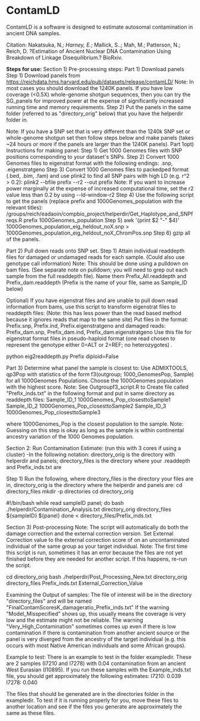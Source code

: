 # ContamLD

ContamLD is a software is designed to estimate autosomal contamination in ancient DNA samples.

Citation:  Nakatsuka, N.*; Harney, E.*; Mallick, S..; Mah, M.; Patterson, N.; Reich, D. ?Estimation of Ancient Nuclear DNA Contamination Using Breakdown of Linkage Disequilibrium.? BioRxiv.

**Steps for use:**
Section 1)  Pre-processing steps:
Part 1)  Download panels 
	Step 1) Download panels from https://reichdata.hms.harvard.edu/pub/datasets/release/contamLD/
		Note: In most cases you should download the 1240K panels. If you have low coverage (<0.5X) whole-genome shotgun sequences, then you can try the SG_panels for improved power at the expense of significantly increased running time and memory requirements.
	Step 2) Put the panels in the same folder (referred to as "directory_orig" below) that you have the helperdir folder in.

Note: If you have a SNP set that is very different than the 1240k SNP set or whole-genome shotgun set then follow steps below and make panels (takes ~24 hours or more if the panels are larger than the 1240K panels).
Part 1opt)  Instructions for making panel:
	Step 1)  Get 1000 Genomes files with SNP positions corresponding to your dataset's SNPs.
	Step 2)  Convert 1000 Genomes files to eigenstrat format with the following endings: .snp, .eigenstratgeno
	Step 3)  Convert 1000 Genomes files to packedped format (.bed, .bim, .fam) and use plink2 to find all SNP pairs with high LD (e.g. r^2 > 0.2): plink2 --bfile prefix --r2 --out prefix
		Note: If you want to increase power marginally at the expense of increased computational time, set the r2 value less than 0.2 by using --ld-window-r2
	Step 4)  Use the following script to get the panels (replace prefix and 1000Genomes_population with the relevant titles):
	/groups/reich/eadaoin/compbio_project/helperdir/Get_Haplotype_and_SNPfreqs.R prefix 1000Genomes_population
	Step 5) awk '{print $2 "-" $4}' 1000Genomes_population_eig_heldout_noX.snp > 1000Genomes_population_eig_heldout_noX_ChromPos.snp
	Step 6) gzip all of the panels.

Part 2) Pull down reads onto SNP set.
	Step 1)  Attain individual readdepth files for damaged or undamaged reads for each sample.  (Could also use genotype call information)
	Note:  This should be done using a pulldown on bam files. (See separate note on pulldown; you will need to grep out each sample from the full readdepth file).
	Name them Prefix_All.readdepth and Prefix_dam.readdepth
	(Prefix is the name of your file, same as Sample_ID below)

Optional) If you have eigenstrat files and are unable to pull down read information from bams, use this script to transform eigenstrat files to readdepth files:
(Note: this has less power than the read based method because it ignores reads that map to the same site)
Put files in the format: Prefix.snp, Prefix.ind, Prefix.eigenstratgeno and damaged reads: Prefix_dam.snp, Prefix_dam.ind, Prefix_dam.eigenstratgeno
Use this file for eigenstrat format files in pseudo-haploid format (one read chosen to represent the genotype either 0=ALT or 2=REF; no heterozygotes) .

python eig2readdepth.py Prefix diploid=False

Part 3) Determine what panel the sample is closest to:
Use ADMIXTOOLS, qp3Pop with statistics of the form f3(outgroup; 1000_GenomesPop, Sample) for all 1000Genomes Populations. Choose the 1000Genomes population with the highest score.
Note: See Outgroupf3_script.R to 
Create file called "Prefix_inds.txt" in the following format and put in same directory as readdepth files:
Sample_ID_1 1000Genomes_Pop_closesttoSample1
Sample_ID_2 1000Genomes_Pop_closesttoSample2
Sample_ID_3 1000Genomes_Pop_closesttoSample3

where 1000Genomes_Pop is the closest population to the sample.
Note: Guessing on this step is okay as long as the sample is within continental ancestry variation of the 1000 Genomes population.

Section 2:  Run Contamination Estimate: (run this with 3 cores if using a cluster)
-In the following notation: directory_orig is the directory with helperdir and panels; directory_files is the directory where your .readdepth and Prefix_inds.txt are

Step 1) Run the following, where directory_files is the directory your files are in, directory_orig is the directory where the helperdir and panels are:
cd directory_files
mkdir -p directories
cd directory_orig

#!/bin/bash
while read sampleID panel; do
bash ./helperdir/Contamination_Analysis.txt directory_orig directory_files ${sampleID} ${panel}
done < directory_files/Prefix_inds.txt


Section 3) Post-processing
Note: The script will automatically do both the damage correction and the external correction version. Set External Correction value to the external correction score of on an uncontaminated individual of the same group as your target individual.
Note: The first time this script is run, sometimes it has an error because the files are not yet finished before they are needed for another script. If this happens, re-run the script.

cd directory_orig
bash ./helperdir/Post_Processing_New.txt directory_orig directory_files Prefix_inds.txt External_Correction_Value


Examining the Output of samples:
The file of interest will be in the directory "directory_files" and will be named "FinalContamScoresK_damageratio_Prefix_inds.txt"
If the warning "Model_Misspecified" shows up, this usually means the coverage is very low and the estimate might not be reliable.
The warning "Very_High_Contamination" sometimes comes up even if there is low contamination if there is contamination from another ancient source or the panel is very diverged from the ancestry of the target individual (e.g. this occurs with most Native American individuals and some African groups).


Example to test:
There is an example to test in the folder exampledir. These are 2 samples (I7210 and I7278) with 0.04 contamination from an ancient West Eurasian (I10895).
If you run these samples with the Example_inds.txt file, you should get approximately the following estimates:
I7210:  0.039
I7278:  0.040

The files that should be generated are in the directories folder in the exampledir. To test if it is running properly for you, move these files to another location and see if the files you generate are approximately the same as these files.






